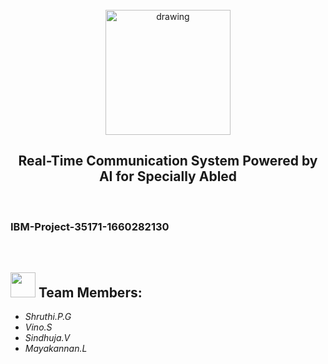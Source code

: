 <br>
<div align="center">
<img src="https://upload.wikimedia.org/wikipedia/commons/5/51/IBM_logo.svg"  align="center" alt="drawing" width="200" />
  <h2 align="center"> Real-Time Communication System Powered by AI for Specially Abled <br></h2>

  </div>
 <br> 
 <h3>IBM-Project-35171-1660282130</h3>  
    
    
<br>
  

<h2><img src="https://raw.githubusercontent.com/Tarikul-Islam-Anik/Animated-Fluent-Emojis/master/Emojis/People%20with%20professions/Man%20Technologist%20Light%20Skin%20Tone.png" width="40px"> Team Members: </h2> 
<ul><i>
  <li> Shruthi.P.G </li>
  <li> Vino.S </li>
  <li> Sindhuja.V </li>
  <li> Mayakannan.L </li>
  </i>
  </ul>
<br>
